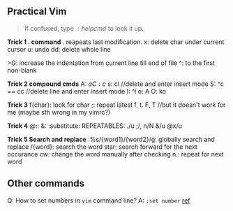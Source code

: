 ## Practical Vim

> If confused, type $:help {cmd}$ to look it up.

**Trick 1 $.$ command**
$.$ reapeats last modification.
x: delete char under current cursor
u: undo
dd: delete whole line

\>G: increase the indentation from current line till end of file
^: to the first non-blank

**Trick 2 compound cmds**
A: $a
C: c$
s: cl //delete and enter insert mode
S: ^c == cc //delete line and enter insert mode
I: ^i
o: A<Enter>
O: ko

**Trick 3**
f{char}: look for char
;: repeat latest f, t. F, T //but it doesn't work for me (maybe sth wrong in my vimrc?)

**Trick 4**
@::
&:
:substitute:
REPEATABLES: ./u ;/, n/N &/u @x/u

**Trick 5 Search and replace**
:%s/{word1}/{word2}/g: globally search and replace
/{word}<Enter>: search the word
star: search forward for the next occurance
cw: change the word manually after checking
n.: repeat for next word

## Other commands

Q: How to set numbers in `vim` command line?
A: `:set number` [ref](https://linuxize.com/post/how-to-show-line-numbers-in-vim/)
